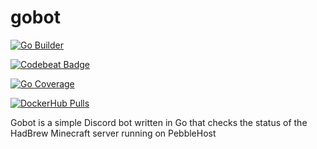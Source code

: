 # gobot
[![Go Builder][gh-actions-image]][gh-actions-url]

[![Codebeat Badge][codebeat-image]][codebeat-url]

[![Go Coverage][coverage-image]][coverage-url]

[![DockerHub Pulls][dockerhub-pulls-image]][dockerhub-url]


Gobot is a simple Discord bot written in Go that checks the status of the HadBrew Minecraft server running on PebbleHost

[gh-actions-image]: https://github.com/AwayFromServer/gobot/actions/workflows/build.yml/badge.svg
[gh-actions-url]: https://github.com/AwayFromServer/gobot/actions/workflows/build.yml

[codebeat-image]: https://codebeat.co/badges/c5af66ea-68e5-4b2a-9826-96ddfcbfa513
[codebeat-url]: https://codebeat.co/projects/github-com-awayfromserver-gobot-main

[coverage-image]: https://github.com/USER/REPO/wiki/coverage.svg
[coverage-url]: https://raw.githack.com/wiki/USER/REPO/coverage.html

[dockerhub-pulls-image]: https://img.shields.io/docker/pulls/awayfromserver/gobot.svg
[dockerhub-url]: https://hub.docker.com/r/awayfromserver/gobot

